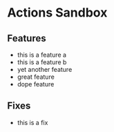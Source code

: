 # Actions Sandbox

## Features

- this is a feature a
- this is a feature b
- yet another feature
- great feature
- dope feature

## Fixes

- this is a fix